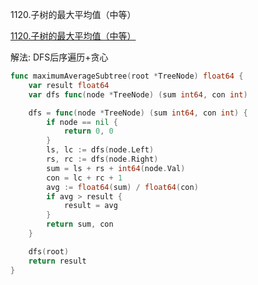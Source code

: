1120.子树的最大平均值（中等）

[1120.子树的最大平均值（中等）](https://leetcode.cn/problems/maximum-average-subtree/)



解法: DFS后序遍历+贪心



```go
func maximumAverageSubtree(root *TreeNode) float64 {
	var result float64
	var dfs func(node *TreeNode) (sum int64, con int)

	dfs = func(node *TreeNode) (sum int64, con int) {
		if node == nil {
			return 0, 0
		}
		ls, lc := dfs(node.Left)
		rs, rc := dfs(node.Right)
		sum = ls + rs + int64(node.Val)
		con = lc + rc + 1
		avg := float64(sum) / float64(con)
		if avg > result {
			result = avg
		}
		return sum, con
	}

	dfs(root)
	return result
}
```
